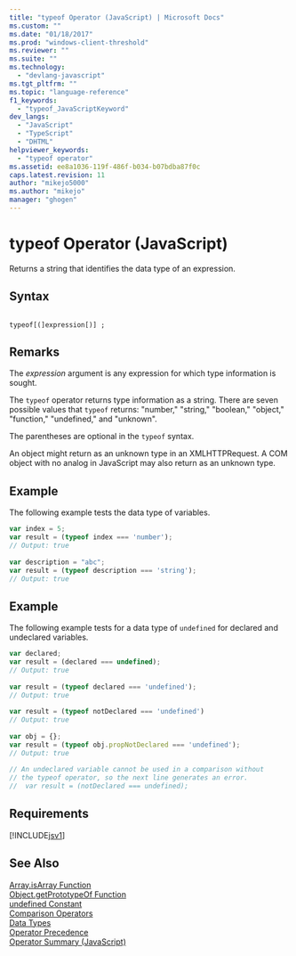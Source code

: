 ```yaml
---
title: "typeof Operator (JavaScript) | Microsoft Docs"
ms.custom: ""
ms.date: "01/18/2017"
ms.prod: "windows-client-threshold"
ms.reviewer: ""
ms.suite: ""
ms.technology: 
  - "devlang-javascript"
ms.tgt_pltfrm: ""
ms.topic: "language-reference"
f1_keywords: 
  - "typeof_JavaScriptKeyword"
dev_langs: 
  - "JavaScript"
  - "TypeScript"
  - "DHTML"
helpviewer_keywords: 
  - "typeof operator"
ms.assetid: ee8a1036-119f-486f-b034-b07bdba87f0c
caps.latest.revision: 11
author: "mikejo5000"
ms.author: "mikejo"
manager: "ghogen"
---
```

# typeof Operator (JavaScript)
Returns a string that identifies the data type of an expression.  
  
## Syntax  
  
```  
  
typeof[(]expression[)] ;  
```  
  
## Remarks  
 The *expression* argument is any expression for which type information is sought.  
  
 The `typeof` operator returns type information as a string. There are seven possible values that `typeof` returns: "number," "string," "boolean," "object," "function," "undefined," and "unknown".  
  
 The parentheses are optional in the `typeof` syntax.  

 An object might return as an unknown type in an XMLHTTPRequest. A COM object with no analog in JavaScript may also return as an unknown type.
  
## Example  
 The following example tests the data type of variables.  
  
```JavaScript  
var index = 5;  
var result = (typeof index === 'number');  
// Output: true  
  
var description = "abc";  
var result = (typeof description === 'string');  
// Output: true  
```  
  
## Example  
 The following example tests for a data type of `undefined` for declared and undeclared variables.  
  
```JavaScript  
var declared;  
var result = (declared === undefined);  
// Output: true  
  
var result = (typeof declared === 'undefined');  
// Output: true  
  
var result = (typeof notDeclared === 'undefined')  
// Output: true  
  
var obj = {};  
var result = (typeof obj.propNotDeclared === 'undefined');  
// Output: true  
  
// An undeclared variable cannot be used in a comparison without  
// the typeof operator, so the next line generates an error.  
//  var result = (notDeclared === undefined);  
```  
  
## Requirements  
 [!INCLUDE[jsv1](../../javascript/misc/includes/jsv1-md.md)]  
  
## See Also  
 [Array.isArray Function](../../javascript/reference/array-isarray-function-javascript.md)   
 [Object.getPrototypeOf Function](../../javascript/reference/object-getprototypeof-function-javascript.md)   
 [undefined Constant](../../javascript/reference/undefined-constant-javascript.md)   
 [Comparison Operators](../../javascript/reference/comparison-operators-javascript.md)   
 [Data Types](../../javascript/data-types-javascript.md)   
 [Operator Precedence](../../javascript/operator-subtractprecedence-javascript.md)   
 [Operator Summary (JavaScript)](../../javascript/misc/operator-subtractsummary-javascript.md)
